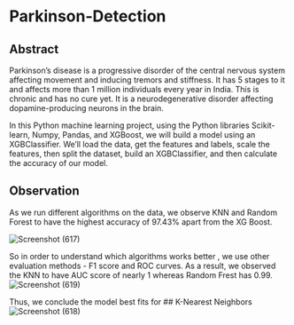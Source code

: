 # Parkinson-Detection

## Abstract 

Parkinson’s disease is a progressive disorder of the central nervous system affecting movement and inducing tremors and stiffness. It has 5 stages to it and 
affects more than 1 million individuals every year in India. This is chronic and has no cure yet. It is a neurodegenerative disorder affecting dopamine-producing 
neurons in the brain.

In this Python machine learning project, using the Python libraries Scikit-learn, Numpy, Pandas, and XGBoost, we will build a model using an XGBClassifier. We’ll 
load the data, get the features and labels, scale the features, then split the dataset, build an XGBClassifier, and then calculate the accuracy of our model.


## Observation

As we run different algorithms on the data, we observe KNN and Random Forest to have the highest accuracy of 97.43% apart from the XG Boost. 

![Screenshot (617)](https://user-images.githubusercontent.com/81815144/195980677-cb95e5bb-29c3-461c-80c0-5c6cedba61ef.png)


So in order to understand which algorithms works better , we use other evaluation methods - F1 score and ROC curves. As a result, we observed the KNN to have AUC score of nearly 1 whereas Random Frest has 0.99.
![Screenshot (619)](https://user-images.githubusercontent.com/81815144/195980838-23f10af9-0190-4425-ae62-80e544203637.png)


Thus, we conclude the model best fits for ## K-Nearest Neighbors
![Screenshot (618)](https://user-images.githubusercontent.com/81815144/195980795-78ed1c2b-2461-4787-b707-26ae74a32df6.png)


